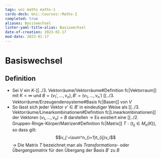 ```yaml
---
tags: uni maths maths-1
cards-deck: Uni::Courses::Maths-I
completed: true
aliases: Basiswechsel
linter-yaml-title-alias: Basiswechsel
date-of-creation: 2023-01-17
mod-date: 2023-01-17
---
```


# Basiswechsel

## Definition
- Sei $V$ ein $K$-[[../3. Vektorräume/Vektorräume#Definition fc|Vektorraum]] mit $K<\infty$ und $B=(v_1',\dots,v_n),B'=(v_1,\dots,v_n')$ [[../3. Vektorräume/Erzeugendensysteme#Basis fc|Basen]] von $V$
- So lässt sich jeder Vektor $v'\in B'$ in eindeutiger Weise als [[../3. Vektorräume/Linearkombinationen#Definition fc|Linearkombinationen]] der Vektoren $(v_1,\dots,v_n)=B$ darstellen
	→ Es existiert eine [[../2. Gruppen-Ringe-Körper/Matrizen#Definition fc|Matrix]] $T:(t_{ij}\in M_n(K)),$ so dass gilt: $$v_j'=\sum^n_{i=1}t_{ij}v_i$$
→ Die Matrix $T$ bezeichnet man als *Transformations*- oder *Übergangsmatrix* für den Übergang der Basis $B'$ zu $B$
